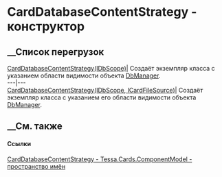 # CardDatabaseContentStrategy - конструктор
##  __Список перегрузок
[CardDatabaseContentStrategy(IDbScope)](M_Tessa_Cards_ComponentModel_CardDatabaseContentStrategy__ctor.htm)|
Создаёт экземпляр класса с указанием области видимости объекта
[DbManager](T_Tessa_Platform_Data_DbManager.htm).  
---|---  
[CardDatabaseContentStrategy(IDbScope,
ICardFileSource)](M_Tessa_Cards_ComponentModel_CardDatabaseContentStrategy__ctor_1.htm)|
Создаёт экземпляр класса с указанием его области видимости объекта
[DbManager](T_Tessa_Platform_Data_DbManager.htm).  
## __См. также
#### Ссылки
[CardDatabaseContentStrategy -
](T_Tessa_Cards_ComponentModel_CardDatabaseContentStrategy.htm)
[Tessa.Cards.ComponentModel - пространство
имён](N_Tessa_Cards_ComponentModel.htm)
